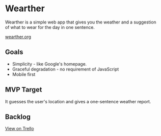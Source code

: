 # Wearther

Wearther is a simple web app that gives you the weather and a suggestion of what to
wear for the day in one sentence.

[wearther.org](http://wearther.org)

## Goals
- Simplicity - like Google's homepage.
- Graceful degradation - no requirement of JavaScript
- Mobile first

## MVP Target
It guesses the user's location and gives a one-sentence weather report.

## Backlog
[View on Trello](https://trello.com/b/d7efoFGG/development)
